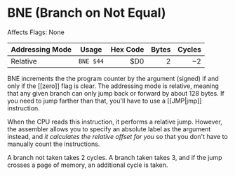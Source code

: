 BNE (Branch on Not Equal)
=========================
Affects Flags: None

| Addressing Mode  | Usage           | Hex Code | Bytes |Cycles  |
|------------------|-----------------|---------:|------:|-------:|
| Relative         |```BNE $44```    | $D0      | 2     |~2      |

BNE increments the the program counter by the argument (signed) if and only
if the [[zero]] flag is clear. The addressing mode is relative, meaning that
any given branch can only jump back or forward by about 128 bytes. If you need
to jump farther than that, you'll have to use a [[JMP|jmp]] instruction.

When the CPU reads this instruction, it performs a relative jump. However, the
assembler allows you to specify an absolute label as the argument instead, and
*it calculates the relative offset for you* so that you don't have to manually
count the instructions.

A branch not taken takes 2 cycles. A branch taken takes 3, and if the jump
crosses a page of memory, an additional cycle is taken.

